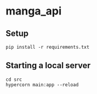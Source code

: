 # manga_api


## Setup
```
pip install -r requirements.txt
```

## Starting a local server
```
cd src
hypercorn main:app --reload
```
